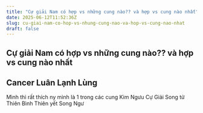 ```yaml
---
title: "Cự giải Nam có hợp vs những cung nào?? và hợp vs cung nào nhất"
date: 2025-06-12T11:52:36Z
slug: cu-giai-nam-co-hop-vs-nhung-cung-nao-va-hop-vs-cung-nao-nhat
draft: false
---
```


## Cự giải Nam có hợp vs những cung nào?? và hợp vs cung nào nhất

## Cancer Luân Lạnh Lùng

Mình thì rất thích ny mình là 1 trong các cung Kim Ngưu Cự Giải Song tử Thiên Bình Thiên yết Song Ngư
